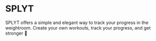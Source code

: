 # SPLYT
SPLYT offers a simple and elegant way to track your progress in the weightroom. Create your own workouts, track your progress, and get stronger 💪
